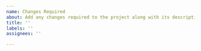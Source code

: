 ```yaml
---
name: Changes Required
about: Add any changes required to the project along with its description here.
title: ''
labels: ''
assignees: ''

---
```



